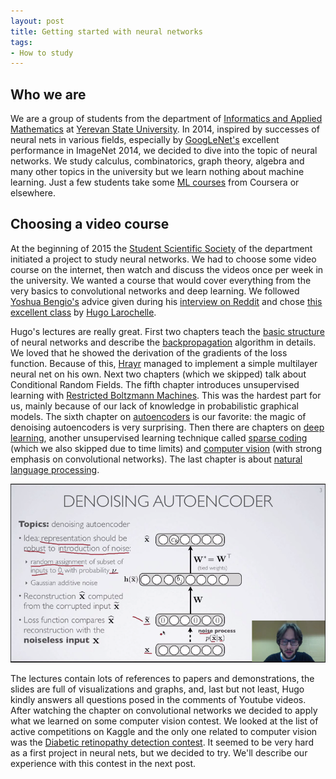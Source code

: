 ```yaml
---
layout: post
title: Getting started with neural networks
tags:
- How to study
---
```


## Who we are

We are a group of students from the department of [Informatics and Applied Mathematics](http://ysu.am/faculties/en/Informatics-and-Applied-Mathematics) at [Yerevan State University](http://ysu.am/main/en). In 2014, inspired by successes of neural nets in various fields, especially by [GoogLeNet's](http://karpathy.github.io/2014/09/02/what-i-learned-from-competing-against-a-convnet-on-imagenet/) excellent performance in ImageNet 2014, we decided to dive into the topic of neural networks. We study calculus, combinatorics, graph theory, algebra and many other topics in the university but we learn nothing about machine learning. Just a few students take some [ML courses](https://www.coursera.org/learn/machine-learning/home/info) from Coursera or elsewhere.

<!--more-->

## Choosing a video course
At the beginning of 2015 the [Student Scientific Society](http://ysu.am/sss/en) of the department initiated a project to study neural networks. We had to choose some video course on the internet, then watch and discuss the videos once per week in the university. We wanted a course that would cover everything from the very basics to convolutional networks and deep learning. We followed [Yoshua Bengio's](http://www.iro.umontreal.ca/~bengioy/yoshua_en/index.html) advice given during his [interview on Reddit](http://www.reddit.com/r/MachineLearning/comments/1ysry1/ama_yoshua_bengio) and chose [this excellent class](https://www.youtube.com/playlist?list=PL6Xpj9I5qXYEcOhn7TqghAJ6NAPrNmUBH) by [Hugo Larochelle](http://www.dmi.usherb.ca/~larocheh/index_en.html).

Hugo's lectures are really great. First two chapters teach the [basic structure](https://www.youtube.com/watch?v=SGZ6BttHMPw&list=PL6Xpj9I5qXYEcOhn7TqghAJ6NAPrNmUBH&index=1) of neural networks and describe the [backpropagation](https://www.youtube.com/watch?v=5adNQvSlF50&list=PL6Xpj9I5qXYEcOhn7TqghAJ6NAPrNmUBH&index=7) algorithm in details. We loved that he showed the derivation of the gradients of the loss function. Because of this, [Hrayr](https://github.com/Harhro94) managed to implement a simple multilayer neural net on his own. Next two chapters (which we skipped) talk about Conditional Random Fields. The fifth chapter introduces unsupervised learning with [Restricted Boltzmann Machines](https://www.youtube.com/watch?v=p4Vh_zMw-HQ&list=PL6Xpj9I5qXYEcOhn7TqghAJ6NAPrNmUBH&index=36). This was the hardest part for us, mainly because of our lack of knowledge in probabilistic graphical models. The sixth chapter on [autoencoders](https://www.youtube.com/watch?v=FzS3tMl4Nsc&list=PL6Xpj9I5qXYEcOhn7TqghAJ6NAPrNmUBH&index=44) is our favorite: the magic of denoising autoencoders is very surprising. Then there are chapters on [deep learning](https://www.youtube.com/watch?v=vXMpKYRhpmI&list=PL6Xpj9I5qXYEcOhn7TqghAJ6NAPrNmUBH&index=51), another unsupervised learning technique called [sparse coding](https://www.youtube.com/watch?v=7a0_iEruGoM&list=PL6Xpj9I5qXYEcOhn7TqghAJ6NAPrNmUBH&index=60) (which we also skipped due to time limits) and [computer vision](https://www.youtube.com/watch?v=rxKrCa4bg1I&list=PL6Xpj9I5qXYEcOhn7TqghAJ6NAPrNmUBH&index=69) (with strong emphasis on convolutional networks). The last chapter is about [natural language processing](https://www.youtube.com/watch?v=OzZIOiMVUyM&list=PL6Xpj9I5qXYEcOhn7TqghAJ6NAPrNmUBH&index=79).

![Denoising autoencoders](/public/2015-07-30/denoising-autoencoder-slide.png "A slide on denoising autoencoders from Hugo Larochelle's video course")

The lectures contain lots of references to papers and demonstrations, the slides are full of visualizations and graphs, and, last but not least, Hugo kindly answers all questions posed in the comments of Youtube videos. After watching the chapter on convolutional networks we decided to apply what we learned on some computer vision contest. We looked at the list of active competitions on Kaggle and the only one related to computer vision was the [Diabetic retinopathy detection contest](https://www.kaggle.com/c/diabetic-retinopathy-detection). It seemed to be very hard as a first project in neural nets, but we decided to try. We'll describe our experience with this contest in the next post.
